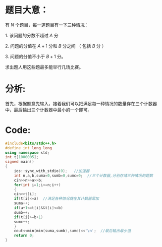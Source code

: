 # 题目大意：
有 $N$ 个题目，每一道题目有一下三种情况：

$1.$ 该问题的分数不超过 $A$ 分

$2.$ 问题的分值在 $A+1$ 分和 $B$ 分之间 $（$ 包括 $B$ 分 $）$ 

$3.$ 问题的分值不小于 $B+1$ 分。

求出题人用这些题最多能举行几场比赛。

# 分析:
首先，根据题意先输入，接着我们可以把满足每一种情况的数量存在三个计数器中，最后输出三个计数器中最小的一个即可。


# Code:
```cpp
#include<bits/stdc++.h>
#define int long long 
using namespace std;
int t[1000005];
signed main()
{
	ios::sync_with_stdio(0);   //加速器
	int n,a,b,suma=0,sumb=0,sumc=0;  //三个计数器,分别存储三种情况的题数
	cin>>n>>a>>b;
	for(int i=1;i<=n;i++)
	{
	cin>>t[i];
	if(t[i]<=a)  //满足各种情况就在其计数器累加
	suma++;
	if(a+1<=t[i]&&t[i]<=b)
	sumb++;
	if(t[i]>=b+1)
	sumc++;
	}
	cout<<min(min(suma,sumb),sumc)<<'\n';  //最后输出最小值
	return 0;
}
```
